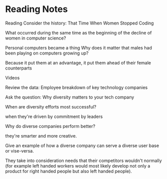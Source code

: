 # Reading Notes
Reading
Consider the history: That Time When Women Stopped Coding

What occurred during the same time as the beginning of the decline of women in computer science?

Personal computers became a thing
Why does it matter that males had been playing on computers growing up?

Because it put them at an advantage, it put them ahead of their female counterparts

Videos

Review the data: Employee breakdown of key technology companies

Ask the question: Why diversity matters to your tech company

When are diversity efforts most successful?

when they're driven by commitment by leaders

Why do diverse companies perform better?

they're smarter and more creative.

Give an example of how a diverse company can serve a diverse user base or vise-versa.

They take into consideration needs that their competitors wouldn't normally (for example left handed workers would most likely develop not only a product for right handed people but also left handed people).